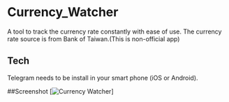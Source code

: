 # Currency_Watcher
A tool to track the currency rate constantly with ease of use. 
The currency rate source is from Bank of Taiwan.(This is non-official app) 

## Tech
Telegram needs to be install in your smart phone (iOS or Android).


##Screenshot
[![Currency Watcher](https://cldup.com/DlKBNO7r6K.PNG)]
